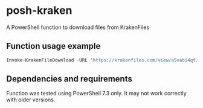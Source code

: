 # posh-kraken
A PowerShell function to download files from KrakenFiles

## Function usage example
```powershell
Invoke-KrakenFileDownload -URL 'https://krakenfiles.com/view/a5vabi4qt2/file.html' -LiteralPath 'C:\Download\MyFile.txt'
```

## Dependencies and requirements
Function was tested using PowerShell 7.3 only. It may not work correctly with older versions.
